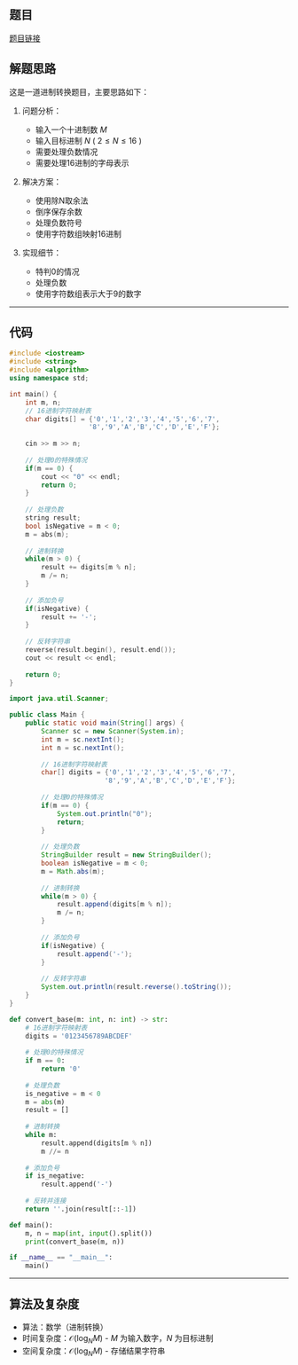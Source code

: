 ## 题目
[题目链接](https://www.nowcoder.com/practice/ac61207721a34b74b06597fe6eb67c52?tpId=182&tqId=58541&sourceUrl=/exam/oj&channenl=wgithub&fromPut=wgithub)

## 解题思路

这是一道进制转换题目，主要思路如下：

1. 问题分析：
   - 输入一个十进制数 $M$
   - 输入目标进制 $N$ ( $2 \leq N \leq 16$ )
   - 需要处理负数情况
   - 需要处理16进制的字母表示

2. 解决方案：
   - 使用除N取余法
   - 倒序保存余数
   - 处理负数符号
   - 使用字符数组映射16进制

3. 实现细节：
   - 特判0的情况
   - 处理负数
   - 使用字符数组表示大于9的数字

---

## 代码

```cpp []
#include <iostream>
#include <string>
#include <algorithm>
using namespace std;

int main() {
    int m, n;
    // 16进制字符映射表
    char digits[] = {'0','1','2','3','4','5','6','7',
                    '8','9','A','B','C','D','E','F'};
    
    cin >> m >> n;
    
    // 处理0的特殊情况
    if(m == 0) {
        cout << "0" << endl;
        return 0;
    }
    
    // 处理负数
    string result;
    bool isNegative = m < 0;
    m = abs(m);
    
    // 进制转换
    while(m > 0) {
        result += digits[m % n];
        m /= n;
    }
    
    // 添加负号
    if(isNegative) {
        result += '-';
    }
    
    // 反转字符串
    reverse(result.begin(), result.end());
    cout << result << endl;
    
    return 0;
}
```

```java []
import java.util.Scanner;

public class Main {
    public static void main(String[] args) {
        Scanner sc = new Scanner(System.in);
        int m = sc.nextInt();
        int n = sc.nextInt();
        
        // 16进制字符映射表
        char[] digits = {'0','1','2','3','4','5','6','7',
                        '8','9','A','B','C','D','E','F'};
        
        // 处理0的特殊情况
        if(m == 0) {
            System.out.println("0");
            return;
        }
        
        // 处理负数
        StringBuilder result = new StringBuilder();
        boolean isNegative = m < 0;
        m = Math.abs(m);
        
        // 进制转换
        while(m > 0) {
            result.append(digits[m % n]);
            m /= n;
        }
        
        // 添加负号
        if(isNegative) {
            result.append('-');
        }
        
        // 反转字符串
        System.out.println(result.reverse().toString());
    }
}
```

```python []
def convert_base(m: int, n: int) -> str:
    # 16进制字符映射表
    digits = '0123456789ABCDEF'
    
    # 处理0的特殊情况
    if m == 0:
        return '0'
    
    # 处理负数
    is_negative = m < 0
    m = abs(m)
    result = []
    
    # 进制转换
    while m:
        result.append(digits[m % n])
        m //= n
    
    # 添加负号
    if is_negative:
        result.append('-')
    
    # 反转并连接
    return ''.join(result[::-1])

def main():
    m, n = map(int, input().split())
    print(convert_base(m, n))

if __name__ == "__main__":
    main()
```

---

## 算法及复杂度
- 算法：数学（进制转换）
- 时间复杂度：$\mathcal{O}(\log_N M)$ - $M$ 为输入数字，$N$ 为目标进制
- 空间复杂度：$\mathcal{O}(\log_N M)$ - 存储结果字符串